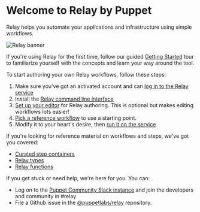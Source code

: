 # Welcome to Relay by Puppet 

Relay helps you automate your applications and infrastructure using simple workflows.

![Relay banner](relay-logotype.png)

If you're using Relay for the first time, follow our guided [Getting Started](getting_started) tour to familiarize yourself with the concepts and learn your way around the tool.

To start authoring your own Relay workflows, follow these steps:

1. Make sure you've got an activated account and can [log in to the Relay service](https://nebula.puppet.com)
2. Install the [Relay command line interface](https://github.com/puppetlabs/relay#installation)
3. [Set up your editor](setting-up-editor) for Relay authoring. This is optional but makes editing workflows lots easier!
4. [Pick a reference workflow](reference-workflows) to use a starting point.
5. Modify it to your heart's desire, then [run it on the service](using-workflows/running-a-workflow)

If you're looking for reference material on workflows and steps, we've got you covered:

* [Curated step containers](step-specifications)
* [Relay types](reference/relay-types)
* [Relay functions](reference/relay-functions)

If you get stuck or need help, we're here for you. You can:

* Log on to the [Puppet Community Slack instance](https://slack.puppet.com) and join the developers and community in #relay
* File a Github issue in the [@puppetlabs/relay](https://github.com/puppetlabs/relay/issues/new/choose) repository.